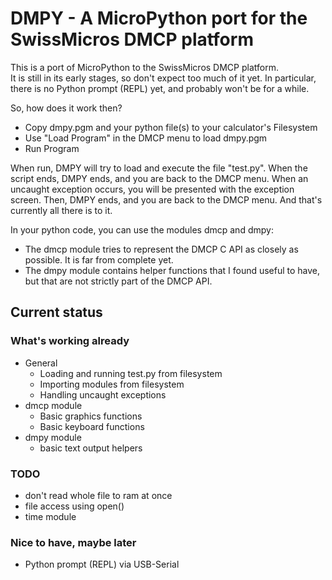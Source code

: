 # DMPY - A MicroPython port for the SwissMicros DMCP platform

This is a port of MicroPython to the SwissMicros DMCP platform.  
It is still in its early stages, so don't expect too much of it yet. In particular, there is no Python prompt (REPL) yet, and probably won't be for a while.

So, how does it work then?
* Copy dmpy.pgm and your python file(s) to your calculator's Filesystem
* Use "Load Program" in the DMCP menu to load dmpy.pgm
* Run Program

When run, DMPY will try to load and execute the file "test.py". When the script ends, DMPY ends, and you are back to the DMCP menu. When an uncaught exception occurs, you will be presented with the exception screen. Then, DMPY ends, and you are back to the DMCP menu. And that's currently all there is to it.

In your python code, you can use the modules dmcp and dmpy:  
* The dmcp module tries to represent the DMCP C API as closely as possible. It is far from complete yet.  
* The dmpy module contains helper functions that I found useful to have, but that are not strictly part of the DMCP API.

## Current status
### What's working already

* General
    * Loading and running test.py from filesystem
    * Importing modules from filesystem
    * Handling uncaught exceptions
* dmcp module
    * Basic graphics functions
    * Basic keyboard functions
* dmpy module
    * basic text output helpers

### TODO
* don't read whole file to ram at once
* file access using open()
* time module

### Nice to have, maybe later
* Python prompt (REPL) via USB-Serial
